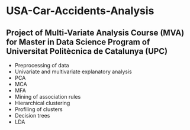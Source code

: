 # USA-Car-Accidents-Analysis
## Project of Multi-Variate Analysis Course (MVA) for Master in Data Science Program of Universitat Politècnica de Catalunya (UPC)

* Preprocessing of data
* Univariate and multivariate explanatory analysis
* PCA
* MCA
* MFA
* Mining of association rules
* Hierarchical clustering
* Profiling of clusters
* Decision trees
* LDA
